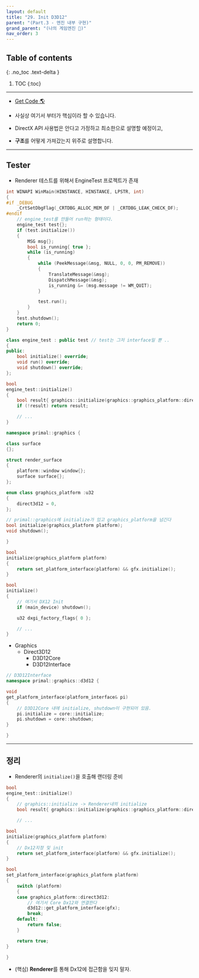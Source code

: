 ```yaml
---
layout: default
title: "29. Init D3D12"
parent: "(Part.3 - 엔진 내부 구현)"
grand_parent: "(나의 게임엔진 🎲)"
nav_order: 3
---
```


## Table of contents
{: .no_toc .text-delta }

1. TOC
{:toc}

---

* [Get Code 🌎](https://github.com/Arthur880708/ArthurDX12GameEngine/commit/cb151b055ed1ea53d2a9305b3fc8366ecabae550)

* 사실상 여기서 부터가 핵심이라 할 수 있습니다.
* DirectX API 사용법은 안다고 가정하고 최소한으로 설명할 예정이고, 
* **구조**를 어떻게 가져갔는지 위주로 설명합니다.

---

## Tester

* Renderer 테스트를 위해서 EngineTest 프로젝트가 존재

```cpp
int WINAPI WinMain(HINSTANCE, HINSTANCE, LPSTR, int)
{
#if _DEBUG
    _CrtSetDbgFlag(_CRTDBG_ALLOC_MEM_DF | _CRTDBG_LEAK_CHECK_DF);
#endif
    // engine_test를 만들어 run하는 형태이다.
    engine_test test{};
    if (test.initialize())
    {
        MSG msg{};
        bool is_running{ true };
        while (is_running)
        {
            while (PeekMessage(&msg, NULL, 0, 0, PM_REMOVE))
            {
                TranslateMessage(&msg);
                DispatchMessage(&msg);
                is_running &= (msg.message != WM_QUIT);
            }

            test.run();
        }
    }
    test.shutdown();
    return 0;
}
```

```cpp
class engine_test : public test // test는 그저 interface일 뿐 ..
{
public: 
    bool initialize() override;
    void run() override;
    void shutdown() override;
};
```

```cpp
bool
engine_test::initialize()
{
    bool result{ graphics::initialize(graphics::graphics_platform::direct3d12) };
    if (!result) return result;

    // ...
}
```

```cpp
namespace primal::graphics {

class surface
{};

struct render_surface
{
    platform::window window{};
    surface surface{};
};

enum class graphics_platform :u32
{
    direct3d12 = 0,
};

// primal::graphics에 initialize가 있고 graphics_platform을 넘긴다
bool initialize(graphics_platform platform);
void shutdown();

}
```

```cpp
bool
initialize(graphics_platform platform)
{
    return set_platform_interface(platform) && gfx.initialize();
}
```

```cpp
bool
initialize()
{
    // 여기서 DX12 Init
    if (main_device) shutdown();

    u32 dxgi_factory_flags{ 0 };

    // ...
}
```

* Graphics
    * Direct3D12
        * D3D12Core
        * D3D12Interface

```cpp
// D3D12Interface
namespace primal::graphics::d3d12 {

void
get_platform_interface(platform_interface& pi)
{
    // D3D12Core 내에 initialize, shutdown이 구현되어 있음.
    pi.initialize = core::initialize;
    pi.shutdown = core::shutdown;
}

}
```

---

## 정리

* Renderer의 `initialize()`을 호출해 랜더링 준비

```cpp
bool
engine_test::initialize()
{
    // graphics::initialize -> Renderer내의 initialize
    bool result{ graphics::initialize(graphics::graphics_platform::direct3d12) };

    // ...
```

```cpp
bool
initialize(graphics_platform platform)
{
    // Dx12지정 및 init
    return set_platform_interface(platform) && gfx.initialize();
}

bool
set_platform_interface(graphics_platform platform)
{
    switch (platform)
    {
    case graphics_platform::direct3d12:
        // 여기서 Core Dx12와 연결한다
        d3d12::get_platform_interface(gfx);
        break;
    default:
        return false;
    }

    return true;
}

} 
```

* (핵심) **Renderer**를 통해 Dx12에 접근함을 잊지 말자.